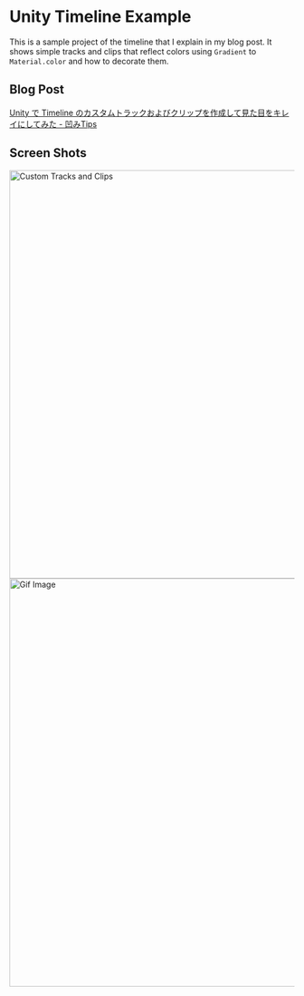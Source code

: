Unity Timeline Example
======================

This is a sample project of the timeline that I explain in my blog post. It shows simple tracks and clips that reflect colors using `Gradient` to `Material.color` and how to decorate them.

Blog Post
---------

[Unity で Timeline のカスタムトラックおよびクリップを作成して見た目をキレイにしてみた - 凹みTips](https://tips.hecomi.com/entry/2022/03/28/235336)

Screen Shots
------------

<img width="720" alt="Custom Tracks and Clips" src="https://user-images.githubusercontent.com/493433/160424545-09b367fa-1584-4563-adbd-1b8397e671ad.png">

<img width="720" alt="Gif Image" src="https://user-images.githubusercontent.com/493433/160424993-96d1487e-58f4-457a-8dcc-4193a13655ee.gif">
